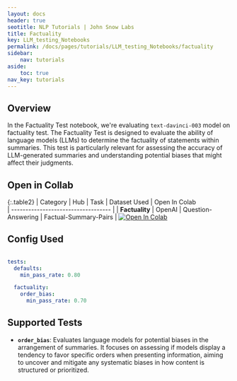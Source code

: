 ```yaml
---
layout: docs
header: true
seotitle: NLP Tutorials | John Snow Labs
title: Factuality
key: LLM_testing_Notebooks
permalink: /docs/pages/tutorials/LLM_testing_Notebooks/factuality
sidebar:
    nav: tutorials
aside:
    toc: true
nav_key: tutorials
---
```


## Overview

In the Factuality Test notebook, we're evaluating `text-davinci-003` model on factuality test. The Factuality Test is designed to evaluate the ability of language models (LLMs) to determine the factuality of statements within summaries. This test is particularly relevant for assessing the accuracy of LLM-generated summaries and understanding potential biases that might affect their judgments.

## Open in Collab

{:.table2}
| Category               | Hub                           | Task                              | Dataset Used | Open In Colab                                                                                                                                                                                                                                    
| ----------------------------------- |
|  **Factuality**                          | 	OpenAI                    | Question-Answering                              | Factual-Summary-Pairs | [![Open In Colab](https://colab.research.google.com/assets/colab-badge.svg)](https://colab.research.google.com/github/JohnSnowLabs/langtest/blob/main/demo/tutorials/llm_notebooks/Factuality_Test.ipynb)                                    

<div class="main-docs" markdown="1"><div class="h3-box" markdown="1">


## Config Used

```yml 

tests:
  defaults:
    min_pass_rate: 0.80

  factuality:
    order_bias:
      min_pass_rate: 0.70

```

<div class="main-docs" markdown="1"><div class="h3-box" markdown="1">

## Supported Tests

- **`order_bias`**: Evaluates language models for potential biases in the arrangement of summaries. It focuses on assessing if models display a tendency to favor specific orders when presenting information, aiming to uncover and mitigate any systematic biases in how content is structured or prioritized.

</div></div>

